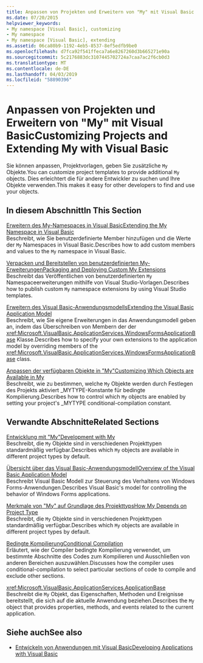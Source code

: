 ```yaml
---
title: Anpassen von Projekten und Erweitern von "My" mit Visual Basic
ms.date: 07/20/2015
helpviewer_keywords:
- My namespace [Visual Basic], customizing
- My namespace
- My namespace [Visual Basic], extending
ms.assetid: 06ca80b9-1192-4eb5-8537-8ef5edfb9be0
ms.openlocfilehash: d7fca92f541ffeca7a6e8267260d3b665271e90a
ms.sourcegitcommit: 5c2176883dc3107445702724a7caa7ac2f6cb0d3
ms.translationtype: MT
ms.contentlocale: de-DE
ms.lasthandoff: 04/03/2019
ms.locfileid: "58890396"
---
```

# <a name="customizing-projects-and-extending-my-with-visual-basic"></a><span data-ttu-id="53313-102">Anpassen von Projekten und Erweitern von "My" mit Visual Basic</span><span class="sxs-lookup"><span data-stu-id="53313-102">Customizing Projects and Extending My with Visual Basic</span></span>
<span data-ttu-id="53313-103">Sie können anpassen, Projektvorlagen, geben Sie zusätzliche `My` Objekte.</span><span class="sxs-lookup"><span data-stu-id="53313-103">You can customize project templates to provide additional `My` objects.</span></span> <span data-ttu-id="53313-104">Dies erleichtert die für andere Entwickler zu suchen und Ihre Objekte verwenden.</span><span class="sxs-lookup"><span data-stu-id="53313-104">This makes it easy for other developers to find and use your objects.</span></span>  
  
## <a name="in-this-section"></a><span data-ttu-id="53313-105">In diesem Abschnitt</span><span class="sxs-lookup"><span data-stu-id="53313-105">In This Section</span></span>  
 [<span data-ttu-id="53313-106">Erweitern des My-Namespaces in Visual Basic</span><span class="sxs-lookup"><span data-stu-id="53313-106">Extending the My Namespace in Visual Basic</span></span>](../../../visual-basic/developing-apps/customizing-extending-my/extending-the-my-namespace.md)  
 <span data-ttu-id="53313-107">Beschreibt, wie Sie benutzerdefinierte Member hinzufügen und die Werte der `My` Namespaces in Visual Basic.</span><span class="sxs-lookup"><span data-stu-id="53313-107">Describes how to add custom members and values to the `My` namespace in Visual Basic.</span></span>  
  
 [<span data-ttu-id="53313-108">Verpacken und Bereitstellen von benutzerdefinierten My-Erweiterungen</span><span class="sxs-lookup"><span data-stu-id="53313-108">Packaging and Deploying Custom My Extensions</span></span>](../../../visual-basic/developing-apps/customizing-extending-my/packaging-and-deploying-custom-my-extensions.md)  
 <span data-ttu-id="53313-109">Beschreibt das Veröffentlichen von benutzerdefinierten `My` Namespaceerweiterungen mithilfe von Visual Studio-Vorlagen.</span><span class="sxs-lookup"><span data-stu-id="53313-109">Describes how to publish custom `My` namespace extensions by using Visual Studio templates.</span></span>  
  
 [<span data-ttu-id="53313-110">Erweitern des Visual Basic-Anwendungsmodells</span><span class="sxs-lookup"><span data-stu-id="53313-110">Extending the Visual Basic Application Model</span></span>](../../../visual-basic/developing-apps/customizing-extending-my/extending-the-visual-basic-application-model.md)  
 <span data-ttu-id="53313-111">Beschreibt, wie Sie eigene Erweiterungen in das Anwendungsmodell geben an, indem das Überschreiben von Membern der der <xref:Microsoft.VisualBasic.ApplicationServices.WindowsFormsApplicationBase> Klasse.</span><span class="sxs-lookup"><span data-stu-id="53313-111">Describes how to specify your own extensions to the application model by overriding members of the <xref:Microsoft.VisualBasic.ApplicationServices.WindowsFormsApplicationBase> class.</span></span>  
  
 [<span data-ttu-id="53313-112">Anpassen der verfügbaren Objekte in "My"</span><span class="sxs-lookup"><span data-stu-id="53313-112">Customizing Which Objects are Available in My</span></span>](../../../visual-basic/developing-apps/customizing-extending-my/customizing-which-objects-are-available-in-my.md)  
 <span data-ttu-id="53313-113">Beschreibt, wie zu bestimmen, welche `My` Objekte werden durch Festlegen des Projekts aktiviert \_MYTYPE-Konstante für bedingte Kompilierung.</span><span class="sxs-lookup"><span data-stu-id="53313-113">Describes how to control which `My` objects are enabled by setting your project's \_MYTYPE conditional-compilation constant.</span></span>  
  
## <a name="related-sections"></a><span data-ttu-id="53313-114">Verwandte Abschnitte</span><span class="sxs-lookup"><span data-stu-id="53313-114">Related Sections</span></span>  
 [<span data-ttu-id="53313-115">Entwicklung mit "My"</span><span class="sxs-lookup"><span data-stu-id="53313-115">Development with My</span></span>](../../../visual-basic/developing-apps/development-with-my/index.md)  
 <span data-ttu-id="53313-116">Beschreibt, die `My` Objekte sind in verschiedenen Projekttypen standardmäßig verfügbar.</span><span class="sxs-lookup"><span data-stu-id="53313-116">Describes which `My` objects are available in different project types by default.</span></span>  
  
 [<span data-ttu-id="53313-117">Übersicht über das Visual Basic-Anwendungsmodell</span><span class="sxs-lookup"><span data-stu-id="53313-117">Overview of the Visual Basic Application Model</span></span>](../../../visual-basic/developing-apps/development-with-my/overview-of-the-visual-basic-application-model.md)  
 <span data-ttu-id="53313-118">Beschreibt Visual Basic Modell zur Steuerung des Verhaltens von Windows Forms-Anwendungen.</span><span class="sxs-lookup"><span data-stu-id="53313-118">Describes Visual Basic's model for controlling the behavior of Windows Forms applications.</span></span>  
  
 [<span data-ttu-id="53313-119">Merkmale von "My" auf Grundlage des Projekttyps</span><span class="sxs-lookup"><span data-stu-id="53313-119">How My Depends on Project Type</span></span>](../../../visual-basic/developing-apps/development-with-my/how-my-depends-on-project-type.md)  
 <span data-ttu-id="53313-120">Beschreibt, die `My` Objekte sind in verschiedenen Projekttypen standardmäßig verfügbar.</span><span class="sxs-lookup"><span data-stu-id="53313-120">Describes which `My` objects are available in different project types by default.</span></span>  
  
 [<span data-ttu-id="53313-121">Bedingte Kompilierung</span><span class="sxs-lookup"><span data-stu-id="53313-121">Conditional Compilation</span></span>](../../../visual-basic/programming-guide/program-structure/conditional-compilation.md)  
 <span data-ttu-id="53313-122">Erläutert, wie der Compiler bedingte Kompilierung verwendet, um bestimmte Abschnitte des Codes zum Kompilieren und Ausschließen von anderen Bereichen auszuwählen.</span><span class="sxs-lookup"><span data-stu-id="53313-122">Discusses how the compiler uses conditional-compilation to select particular sections of code to compile and exclude other sections.</span></span>  
  
 <xref:Microsoft.VisualBasic.ApplicationServices.ApplicationBase>  
 <span data-ttu-id="53313-123">Beschreibt die `My` Objekt, das Eigenschaften, Methoden und Ereignisse bereitstellt, die sich auf die aktuelle Anwendung beziehen.</span><span class="sxs-lookup"><span data-stu-id="53313-123">Describes the `My` object that provides properties, methods, and events related to the current application.</span></span>  
  
## <a name="see-also"></a><span data-ttu-id="53313-124">Siehe auch</span><span class="sxs-lookup"><span data-stu-id="53313-124">See also</span></span>

- [<span data-ttu-id="53313-125">Entwickeln von Anwendungen mit Visual Basic</span><span class="sxs-lookup"><span data-stu-id="53313-125">Developing Applications with Visual Basic</span></span>](../../../visual-basic/developing-apps/index.md)
